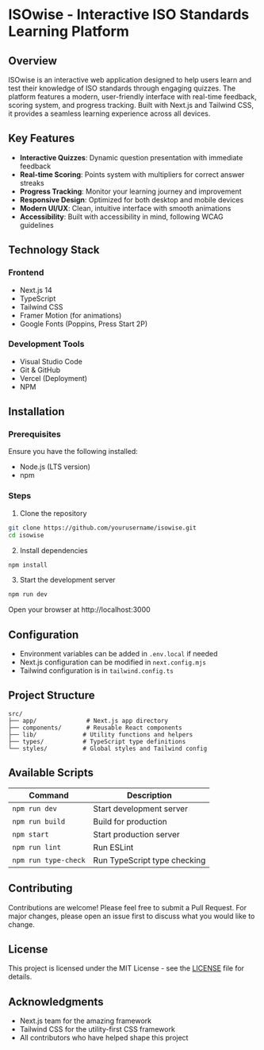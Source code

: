 # ISOwise - Interactive ISO Standards Learning Platform

## Overview
ISOwise is an interactive web application designed to help users learn and test their knowledge of ISO standards through engaging quizzes. The platform features a modern, user-friendly interface with real-time feedback, scoring system, and progress tracking. Built with Next.js and Tailwind CSS, it provides a seamless learning experience across all devices.

## Key Features
- **Interactive Quizzes**: Dynamic question presentation with immediate feedback
- **Real-time Scoring**: Points system with multipliers for correct answer streaks
- **Progress Tracking**: Monitor your learning journey and improvement
- **Responsive Design**: Optimized for both desktop and mobile devices
- **Modern UI/UX**: Clean, intuitive interface with smooth animations
- **Accessibility**: Built with accessibility in mind, following WCAG guidelines

## Technology Stack
### Frontend
- Next.js 14
- TypeScript
- Tailwind CSS
- Framer Motion (for animations)
- Google Fonts (Poppins, Press Start 2P)

### Development Tools
- Visual Studio Code
- Git & GitHub
- Vercel (Deployment)
- NPM

## Installation

### Prerequisites
Ensure you have the following installed:
- Node.js (LTS version)
- npm

### Steps
1. Clone the repository
```bash
git clone https://github.com/yourusername/isowise.git
cd isowise
```

2. Install dependencies
```bash
npm install
```

3. Start the development server
```bash
npm run dev
```
Open your browser at http://localhost:3000

## Configuration
- Environment variables can be added in `.env.local` if needed
- Next.js configuration can be modified in `next.config.mjs`
- Tailwind configuration is in `tailwind.config.ts`

## Project Structure
```
src/
├── app/              # Next.js app directory
├── components/       # Reusable React components
├── lib/             # Utility functions and helpers
├── types/           # TypeScript type definitions
└── styles/          # Global styles and Tailwind config
```

## Available Scripts
| Command | Description |
|---------|-------------|
| `npm run dev` | Start development server |
| `npm run build` | Build for production |
| `npm start` | Start production server |
| `npm run lint` | Run ESLint |
| `npm run type-check` | Run TypeScript type checking |

## Contributing
Contributions are welcome! Please feel free to submit a Pull Request. For major changes, please open an issue first to discuss what you would like to change.

## License
This project is licensed under the MIT License - see the [LICENSE](LICENSE) file for details.

## Acknowledgments
- Next.js team for the amazing framework
- Tailwind CSS for the utility-first CSS framework
- All contributors who have helped shape this project
